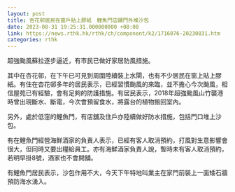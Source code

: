 ```yaml
---
layout: post
title: 杏花邨居民在窗戶貼上膠紙　鯉魚門店舖門外堆沙包
date: 2023-08-31 19:25:31.000000000 +08:00
link: https://news.rthk.hk/rthk/ch/component/k2/1716076-20230831.htm
categories: rthk
---
```


超強颱風蘇拉逐步逼近，有市民已做好家居防風措施。

其中在杏花邨，在下午已可見到周圍陸續裝上水閘，也有不少居民在窗上貼上膠紙。有住在杏花邨多年的居民表示，已經習慣颱風的來臨，並不擔心今次颱風，相信屋苑已有經驗，會有足夠的防護措施。有居民表示，2018年超強颱風山竹襲港時曾出現斷水、斷電，今次會預留食水，將露台的植物搬回室內。

另外，處於低窪的鯉魚門，有店舖及住戶亦陸續做好防水措施，包括門口堆上沙包。

有在鯉魚門經營海鮮酒家的負責人表示，已經有客人取消預約，打風對生意影響會很大，但同時又要出糧給員工。亦有海鮮酒家負責人說，暫時未有客人取消預約，若明早掛8號，酒家也不會開舖。

有鯉魚門居民表示，沙包作用不大，今天下午特地叫業主在家門前裝上一面矮石牆預防海水湧入。

